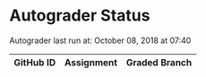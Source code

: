 # Autograder Status
Autograder last run at: October 08, 2018 at 07:40

| GitHub ID | Assignment | Graded Branch |
|-----------|------------|---------------|
